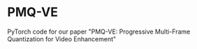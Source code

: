 # PMQ-VE
PyTorch code for our paper "PMQ-VE: Progressive Multi-Frame Quantization for Video Enhancement"
